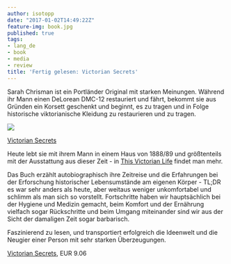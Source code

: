 ```yaml
---
author: isotopp
date: "2017-01-02T14:49:22Z"
feature-img: book.jpg
published: true
tags:
- lang_de
- book
- media
- review
title: 'Fertig gelesen: Victorian Secrets'
---
```

Sarah Chrisman ist ein Portländer Original mit starken Meinungen. Während ihr Mann einen DeLorean DMC-12 restauriert und fährt, bekommt sie aus Gründen ein Korsett geschenkt und beginnt, es zu tragen und in Folge historische viktorianische Kleidung zu restaurieren und zu tragen.

[![](https://blog.koehntopp.info/uploads/2017/01/victorian-secrets.jpg)](https://www.amazon.de/Victorian-Secrets-Corset-Taught-Present-ebook/dp/B00E25AV3K)

[Victorian Secrets](https://www.amazon.de/Victorian-Secrets-Corset-Taught-Present-ebook/dp/B00E25AV3K)

Heute lebt sie mit ihrem Mann in einem Haus von 1888/89 und größtenteils mit der Ausstattung aus dieser Zeit - in [This Victorian Life](http://www.thisvictorianlife.com/) findet man mehr.

Das Buch erzählt autobiographisch ihre Zeitreise und die Erfahrungen bei der Erforschung historischer Lebensumstände am eigenen Körper - TL;DR es war sehr anders als heute, aber weitaus weniger unkomfortabel und schlimm als man sich so vorstellt. Fortschritte haben wir hauptsächlich bei der Hygiene und Medizin gemacht, beim Komfort und der Ernährung vielfach sogar Rückschritte und beim Umgang miteinander sind wir aus der Sicht der damaligen Zeit sogar barbarisch.

Faszinierend zu lesen, und transportiert erfolgreich die Ideenwelt und die Neugier einer Person mit sehr starken Überzeugungen.

[Victorian Secrets](https://www.amazon.de/Victorian-Secrets-Corset-Taught-Present-ebook/dp/B00E25AV3K), EUR 9.06

